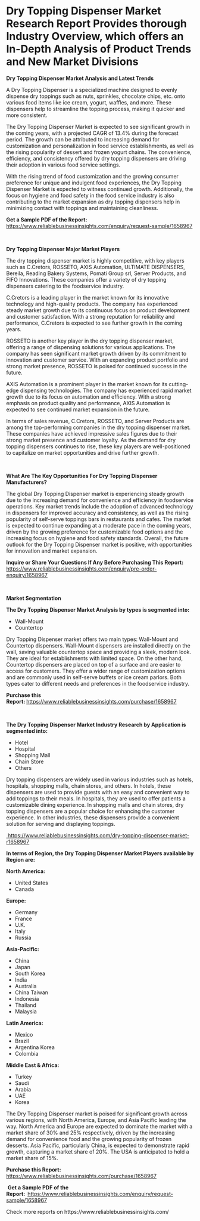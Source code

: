 <p><h1>Dry Topping Dispenser Market Research Report Provides thorough Industry Overview, which offers an In-Depth Analysis of Product Trends and New Market Divisions</h1></p><p><strong>Dry Topping Dispenser Market Analysis and Latest Trends</strong></p>
<p><p>A Dry Topping Dispenser is a specialized machine designed to evenly dispense dry toppings such as nuts, sprinkles, chocolate chips, etc. onto various food items like ice cream, yogurt, waffles, and more. These dispensers help to streamline the topping process, making it quicker and more consistent.</p><p>The Dry Topping Dispenser Market is expected to see significant growth in the coming years, with a projected CAGR of 13.4% during the forecast period. The growth can be attributed to increasing demand for customization and personalization in food service establishments, as well as the rising popularity of dessert and frozen yogurt chains. The convenience, efficiency, and consistency offered by dry topping dispensers are driving their adoption in various food service settings.</p><p>With the rising trend of food customization and the growing consumer preference for unique and indulgent food experiences, the Dry Topping Dispenser Market is expected to witness continued growth. Additionally, the focus on hygiene and food safety in the food service industry is also contributing to the market expansion as dry topping dispensers help in minimizing contact with toppings and maintaining cleanliness.</p></p>
<p><strong>Get a Sample PDF of the Report:&nbsp;</strong> <a href="https://www.reliablebusinessinsights.com/enquiry/request-sample/1658967">https://www.reliablebusinessinsights.com/enquiry/request-sample/1658967</a></p>
<p>&nbsp;</p>
<p><strong>Dry Topping Dispenser Major Market Players</strong></p>
<p><p>The dry topping dispenser market is highly competitive, with key players such as C.Cretors, ROSSETO, AXIS Automation, ULTIMATE DISPENSERS, Bereila, Reading Bakery Systems, Pomati Group srl, Server Products, and FIFO Innovations. These companies offer a variety of dry topping dispensers catering to the foodservice industry.</p><p>C.Cretors is a leading player in the market known for its innovative technology and high-quality products. The company has experienced steady market growth due to its continuous focus on product development and customer satisfaction. With a strong reputation for reliability and performance, C.Cretors is expected to see further growth in the coming years.</p><p>ROSSETO is another key player in the dry topping dispenser market, offering a range of dispensing solutions for various applications. The company has seen significant market growth driven by its commitment to innovation and customer service. With an expanding product portfolio and strong market presence, ROSSETO is poised for continued success in the future.</p><p>AXIS Automation is a prominent player in the market known for its cutting-edge dispensing technologies. The company has experienced rapid market growth due to its focus on automation and efficiency. With a strong emphasis on product quality and performance, AXIS Automation is expected to see continued market expansion in the future.</p><p>In terms of sales revenue, C.Cretors, ROSSETO, and Server Products are among the top-performing companies in the dry topping dispenser market. These companies have achieved impressive sales figures due to their strong market presence and customer loyalty. As the demand for dry topping dispensers continues to rise, these key players are well-positioned to capitalize on market opportunities and drive further growth.</p></p>
<p>&nbsp;</p>
<p><strong>What Are The Key Opportunities For Dry Topping Dispenser Manufacturers?</strong></p>
<p><p>The global Dry Topping Dispenser market is experiencing steady growth due to the increasing demand for convenience and efficiency in foodservice operations. Key market trends include the adoption of advanced technology in dispensers for improved accuracy and consistency, as well as the rising popularity of self-serve toppings bars in restaurants and cafes. The market is expected to continue expanding at a moderate pace in the coming years, driven by the growing preference for customizable food options and the increasing focus on hygiene and food safety standards. Overall, the future outlook for the Dry Topping Dispenser market is positive, with opportunities for innovation and market expansion.</p></p>
<p><strong>Inquire or Share Your Questions If Any Before Purchasing This Report:</strong> <a href="https://www.reliablebusinessinsights.com/enquiry/pre-order-enquiry/1658967">https://www.reliablebusinessinsights.com/enquiry/pre-order-enquiry/1658967</a></p>
<p>&nbsp;</p>
<p><strong>Market Segmentation</strong></p>
<p><strong>The Dry Topping Dispenser Market Analysis by types is segmented into:</strong></p>
<p><ul><li>Wall-Mount</li><li>Countertop</li></ul></p>
<p><p>Dry Topping Dispenser market offers two main types: Wall-Mount and Countertop dispensers. Wall-Mount dispensers are installed directly on the wall, saving valuable countertop space and providing a sleek, modern look. They are ideal for establishments with limited space. On the other hand, Countertop dispensers are placed on top of a surface and are easier to access for customers. They offer a wider range of customization options and are commonly used in self-serve buffets or ice cream parlors. Both types cater to different needs and preferences in the foodservice industry.</p></p>
<p><strong>Purchase this Report:&nbsp;</strong><a href="https://www.reliablebusinessinsights.com/purchase/1658967">https://www.reliablebusinessinsights.com/purchase/1658967</a></p>
<p>&nbsp;</p>
<p><strong>The Dry Topping Dispenser Market Industry Research by Application is segmented into:</strong></p>
<p><ul><li>Hotel</li><li>Hospital</li><li>Shopping Mall</li><li>Chain Store</li><li>Others</li></ul></p>
<p><p>Dry topping dispensers are widely used in various industries such as hotels, hospitals, shopping malls, chain stores, and others. In hotels, these dispensers are used to provide guests with an easy and convenient way to add toppings to their meals. In hospitals, they are used to offer patients a customizable dining experience. In shopping malls and chain stores, dry topping dispensers are a popular choice for enhancing the customer experience. In other industries, these dispensers provide a convenient solution for serving and displaying toppings.</p></p>
<p><a href="https://www.reliablebusinessinsights.com/dry-topping-dispenser-market-r1658967">&nbsp;https://www.reliablebusinessinsights.com/dry-topping-dispenser-market-r1658967</a></p>
<p><strong>In terms of Region, the Dry Topping Dispenser Market Players available by Region are:</strong></p>
<p>
    <p> <strong> North America: </strong>
        <ul>
            <li>United States</li>
            <li>Canada</li>
        </ul>
        </p> 
    <p> <strong> Europe: </strong>
        <ul>
            <li>Germany</li>
            <li>France</li>
            <li>U.K.</li>
            <li>Italy</li>
            <li>Russia</li>
        </ul>
        </p> 
    <p> <strong> Asia-Pacific: </strong>
        <ul>
            <li>China</li>
            <li>Japan</li>
            <li>South Korea</li>
            <li>India</li>
            <li>Australia</li>
            <li>China Taiwan</li>
            <li>Indonesia</li>
            <li>Thailand</li>
            <li>Malaysia</li>
        </ul>
        </p> 
    <p> <strong> Latin America: </strong>
        <ul>
            <li>Mexico</li>
            <li>Brazil</li>
            <li>Argentina Korea</li>
            <li>Colombia</li>
        </ul>
        </p> 
    <p> <strong> Middle East & Africa: </strong>
        <ul>
            <li>Turkey</li>
            <li>Saudi</li>
            <li>Arabia</li>
            <li>UAE</li>
            <li>Korea</li>
        </ul>
    </p>
    </p>
<p><p>The Dry Topping Dispenser market is poised for significant growth across various regions, with North America, Europe, and Asia Pacific leading the way. North America and Europe are expected to dominate the market with a market share of 30% and 25% respectively, driven by the increasing demand for convenience food and the growing popularity of frozen desserts. Asia Pacific, particularly China, is expected to demonstrate rapid growth, capturing a market share of 20%. The USA is anticipated to hold a market share of 15%.</p></p>
<p><strong>Purchase this Report: </strong><a href="https://www.reliablebusinessinsights.com/purchase/1658967">https://www.reliablebusinessinsights.com/purchase/1658967</a></p>
<p>&nbsp;<strong>Get a Sample PDF of the Report:&nbsp;&nbsp;</strong><a href="https://www.reliablebusinessinsights.com/enquiry/request-sample/1658967">https://www.reliablebusinessinsights.com/enquiry/request-sample/1658967</a></p>
<p><strong></strong></p>
<p>Check more reports on https://www.reliablebusinessinsights.com/</p>